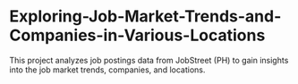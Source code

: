 # Exploring-Job-Market-Trends-and-Companies-in-Various-Locations
This project analyzes job postings data from JobStreet (PH) to gain insights into the job market trends, companies, and locations.
